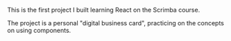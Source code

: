 This is the first project I built learning React on the Scrimba course.

The project is a personal "digital business card", practicing on the concepts on using components.
